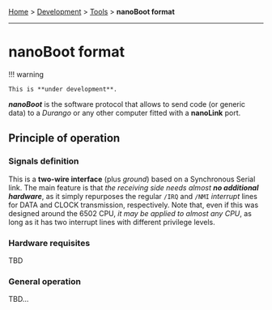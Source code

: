 [Home](../../index.md) > [Development](../development.md) > [Tools](tools.md) > **nanoBoot format**
___

# nanoBoot format

!!! warning

	This is **under development**.

***nanoBoot*** is the software protocol that allows to send code (or generic data) to a _Durango_ or any other computer fitted with a **nanoLink** port.

## Principle of operation

### Signals definition

This is a **two-wire interface** (plus _ground_) based on a Synchronous Serial link. The main feature is that _the receiving side needs almost **no additional hardware**_, as it simply repurposes the regular `/IRQ` and `/NMI` _interrupt_ lines for DATA and CLOCK transmission, respectively. Note that, even if this was designed around the 6502 CPU, _it may be applied to almost any CPU_, as long as it has two interrupt lines with different privilege levels.

### Hardware requisites

TBD

### General operation

TBD...
